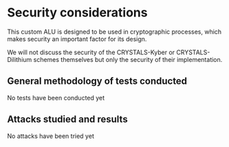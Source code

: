 # Security considerations

This custom ALU is designed to be used in cryptographic processes, which makes security an important factor for its design.

We will not discuss the security of the CRYSTALS-Kyber or CRYSTALS-Dilithium schemes themselves but only the security of their implementation.

## General methodology of tests conducted

No tests have been conducted yet

## Attacks studied and results

No attacks have been tried yet
